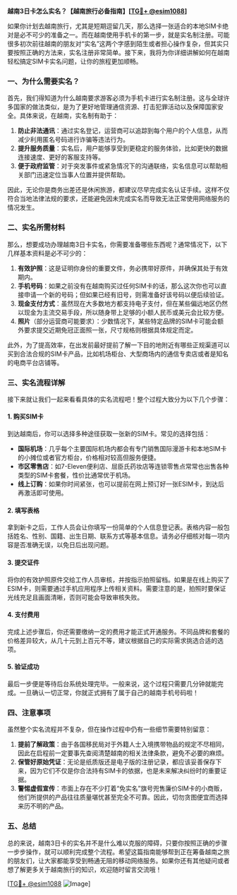 **越南3日卡怎么实名？【越南旅行必备指南】[[TG💪+ @esim1088](https://t.me/s/esim1088)]**

如果你计划去越南旅行，尤其是短期逗留几天，那么选择一张适合的本地SIM卡绝对是必不可少的准备之一。而在越南使用手机卡的第一步，就是实名制注册。可能很多初次前往越南的朋友对“实名”这两个字感到陌生或者担心操作复杂，但其实只要按照正确的方法来，实名注册非常简单。接下来，我将为你详细讲解如何在越南轻松搞定SIM卡实名问题，让你的旅程更加顺畅。

### 一、为什么需要实名？

首先，我们得知道为什么越南要求游客必须为手机卡进行实名制注册。这与全球许多国家的做法类似，是为了更好地管理通信资源、打击犯罪活动以及保障国家安全。具体来说，在越南，实名制有助于：

1. **防止非法通讯**：通过实名登记，运营商可以追踪到每个用户的个人信息，从而减少利用匿名号码进行诈骗等违法行为。
2. **提升服务质量**：实名后，用户能够享受到更稳定的服务体验，比如更快的数据连接速度、更好的客服支持等。
3. **便于政府监管**：对于突发事件或紧急情况下的沟通联络，实名信息可以帮助相关部门迅速定位当事人位置并提供帮助。

因此，无论你是商务出差还是休闲旅游，都建议尽早完成实名认证手续。这样不仅符合当地法律法规的要求，还能避免因未完成实名而导致无法正常使用网络服务的情况发生。

### 二、实名所需材料

那么，想要成功办理越南3日卡实名，你需要准备哪些东西呢？通常情况下，以下几样基本资料是必不可少的：

1. **有效护照**：这是证明你身份的重要文件，务必携带好原件，并确保其处于有效期内。
2. **手机号码**：如果之前没有在越南购买过任何SIM卡的话，那么这次你也可以直接申请一个新的号码；但如果已经有旧号，则需准备好该号码以便后续验证。
3. **现金支付方式**：虽然现在大多数地方都支持电子支付，但在某些偏远地区仍然以现金为主流交易手段，所以随身带上足够的小额人民币或美元会比较方便。
4. **照片**（部分运营商可能要求）：少数情况下，某些特定品牌的SIM卡可能会额外要求提交近期免冠正面照一张，尺寸规格则根据具体规定而定。

此外，为了提高效率，在出发前最好提前了解一下目的地附近有哪些正规渠道可以买到合法合规的SIM卡产品，比如机场柜台、大型商场内的通信专卖店或者是知名的电商平台店铺等。

### 三、实名流程详解

接下来就让我们一起来看看具体的实名流程吧！整个过程大致分为以下几个步骤：

#### 1. 购买SIM卡
到达越南后，你可以选择多种途径获取一张新的SIM卡。常见的选择包括：
- **国际机场**：几乎每个主要国际机场内都会有专门销售国际漫游卡和本地SIM卡的小摊位或者官方柜台，价格相对较高但服务便捷。
- **市区零售店**：如7-Eleven便利店、屈臣氏药妆店等连锁零售点常常也出售各种类型的SIM卡套餐，性价比通常优于机场。
- **线上订购**：如果你时间紧张，也可以提前在网上预订好一张ESIM卡，到达后再激活即可使用。

#### 2. 填写表格
拿到新卡之后，工作人员会让你填写一份简单的个人信息登记表。表格内容一般包括姓名、性别、国籍、出生日期、联系方式等基本信息。请务必仔细核对每一项内容是否准确无误，以免日后出现问题。

#### 3. 提交证件
将你的有效护照原件交给工作人员审核，并按指示拍照留档。如果是在线上购买了ESIM卡，则需要通过手机应用程序上传相关资料。需要注意的是，拍照时要保证光线充足且画面清晰，否则可能会导致审核失败。

#### 4. 支付费用
完成上述步骤后，你还需要缴纳一定的费用才能正式开通服务。不同品牌和套餐的价格差异较大，从几十元到上百元不等，建议根据自己的实际需求挑选合适的选项。

#### 5. 验证成功
最后一步便是等待后台系统处理完毕。一般来说，这个过程只需要几分钟就能完成。一旦确认一切正常，你就正式拥有了属于自己的越南手机号码啦！

### 四、注意事项

虽然整个实名流程并不复杂，但在操作过程中仍有一些细节需要特别留意：

1. **提前了解政策**：由于各国移民局对于外籍人士入境携带物品的规定不尽相同，因此在启程前一定要事先查阅清楚越南的相关法律条款，避免不必要的麻烦。
2. **保管好原始凭证**：无论是纸质版还是电子版的注册记录，都应该妥善保存下来，因为它们不仅是你合法持有SIM卡的依据，也是未来解决纠纷时的重要证据。
3. **警惕虚假宣传**：市面上存在不少打着“免实名”旗号兜售廉价SIM卡的小商贩，他们所提供的产品往往质量堪忧甚至完全不可靠。因此，切勿贪图便宜而选择来历不明的产品。

### 五、总结

总的来说，越南3日卡的实名并不是什么难以克服的障碍，只要你按照正确的步骤一步步操作，就可以顺利完成整个流程。希望这篇指南能够帮到正在筹备越南之旅的朋友们，让大家都能享受到畅通无阻的移动网络服务。如果你还有其他疑问或者想了解更多关于越南旅行的知识，欢迎随时留言交流哦！

[[TG💪+ @esim1088](https://t.me/s/esim1088) ![Image](https://i.postimg.cc/4NQfJmqS/Snipaste-2025-05-13-00-14-12.png)]